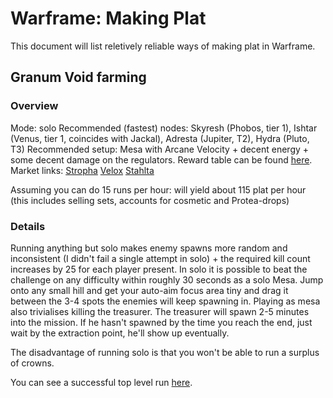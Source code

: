 # Warframe: Making Plat

This document will list reletively reliable ways of making plat in Warframe.

## Granum Void farming

### Overview
Mode: solo
Recommended (fastest) nodes: Skyresh (Phobos, tier 1), Ishtar (Venus, tier 1, coincides with Jackal), Adresta (Jupiter, T2), Hydra (Pluto, T3)
Recommended setup: Mesa with Arcane Velocity + decent energy + some decent damage on the regulators.
Reward table can be found [here](https://warframe.fandom.com/wiki/Granum_Void#Rewards).
Market links: [Stropha](https://warframe.market/items/stropha_set) [Velox](https://warframe.market/items/velox_set) [Stahlta](https://warframe.market/items/stahlta_set)

Assuming you can do 15 runs per hour: will yield about 115 plat per hour (this includes selling sets, accounts for cosmetic and Protea-drops)

### Details
Running anything but solo makes enemy spawns more random and inconsistent (I didn't fail a single attempt in solo) + the required kill count increases by 25 for each player present. In solo it is possible to beat the challenge on any difficulty within roughly 30 seconds as a solo Mesa. Jump onto any small hill and get your auto-aim focus area tiny and drag it between the 3-4 spots the enemies will keep spawning in. Playing as mesa also trivialises killing the treasurer.
The treasurer will spawn 2-5 minutes into the mission. If he hasn't spawned by the time you reach the end, just wait by the extraction point, he'll show up eventually.

The disadvantage of running solo is that you won't be able to run a surplus of crowns.

You can see a successful top level run [here](https://www.youtube.com/watch?v=cposSpiwYeo).
